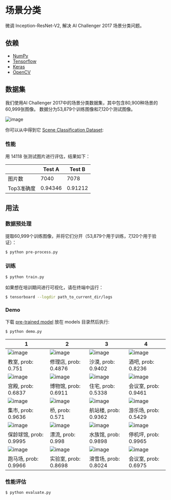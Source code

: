 # 场景分类

微调 Inception-ResNet-V2, 解决 AI Challenger 2017 场景分类问题。


## 依赖

- [NumPy](http://docs.scipy.org/doc/numpy-1.10.1/user/install.html)
- [Tensorflow](https://www.tensorflow.org/versions/r0.8/get_started/os_setup.html)
- [Keras](https://keras.io/#installation)
- [OpenCV](https://opencv-python-tutroals.readthedocs.io/en/latest/)

## 数据集

我们使用AI Challenger 2017中的场景分类数据集，其中包含80,900种场景的60,999张图像。 数据分为53,879个训练图像和7,120个测试图像。

 ![image](https://github.com/foamliu/Scene-Classification/raw/master/images/dataset.png)

你可以从中得到它 [Scene Classification Dataset](https://challenger.ai/datasets/scene):

### 性能
用 14118 张测试图片进行评估，结果如下：

| |Test A|Test B|
|---|---|---|
|图片数|7040|7078|
|Top3准确度|0.94346|0.91212|

## 用法

### 数据预处理
提取60,999个训练图像，并将它们分开（53,879个用于训练，7,120个用于验证）：
```bash
$ python pre-process.py
```

### 训练
```bash
$ python train.py
```

如果想在培训期间进行可视化，请在终端中运行：
```bash
$ tensorboard --logdir path_to_current_dir/logs
```

### Demo
下载 [pre-trained model](https://github.com/foamliu/Scene-Classification/releases/download/v1.0/model.11-0.6262.hdf5) 放在 models 目录然后执行:

```bash
$ python demo.py
```

1 | 2 | 3 | 4 |
|---|---|---|---|
|![image](https://github.com/foamliu/Scene-Classification/raw/master/images/0_out.png)  | ![image](https://github.com/foamliu/Scene-Classification/raw/master/images/1_out.png) | ![image](https://github.com/foamliu/Scene-Classification/raw/master/images/2_out.png)| ![image](https://github.com/foamliu/Scene-Classification/raw/master/images/3_out.png) |
|教室, prob: 0.751|修理店, prob: 0.4876|沙漠, prob: 0.9402|酒吧, prob: 0.8236|
|![image](https://github.com/foamliu/Scene-Classification/raw/master/images/4_out.png)  | ![image](https://github.com/foamliu/Scene-Classification/raw/master/images/5_out.png) | ![image](https://github.com/foamliu/Scene-Classification/raw/master/images/6_out.png)| ![image](https://github.com/foamliu/Scene-Classification/raw/master/images/7_out.png) |
|宫殿, prob: 0.6837|博物馆, prob: 0.6911|住宅, prob: 0.5338|会议室, prob: 0.9461|
|![image](https://github.com/foamliu/Scene-Classification/raw/master/images/8_out.png)  | ![image](https://github.com/foamliu/Scene-Classification/raw/master/images/9_out.png) |![image](https://github.com/foamliu/Scene-Classification/raw/master/images/10_out.png) | ![image](https://github.com/foamliu/Scene-Classification/raw/master/images/11_out.png)|
|集市, prob: 0.9636|桥, prob: 0.571|航站楼, prob: 0.9362|游乐场, prob: 0.5429|
|![image](https://github.com/foamliu/Scene-Classification/raw/master/images/12_out.png)  | ![image](https://github.com/foamliu/Scene-Classification/raw/master/images/13_out.png) |![image](https://github.com/foamliu/Scene-Classification/raw/master/images/14_out.png)| ![image](https://github.com/foamliu/Scene-Classification/raw/master/images/15_out.png)|
|保龄球馆, prob: 0.9995|漂流, prob: 0.998|水族馆, prob: 0.9898|停机坪, prob: 0.9965|
|![image](https://github.com/foamliu/Scene-Classification/raw/master/images/16_out.png) | ![image](https://github.com/foamliu/Scene-Classification/raw/master/images/17_out.png) | ![image](https://github.com/foamliu/Scene-Classification/raw/master/images/18_out.png) | ![image](https://github.com/foamliu/Scene-Classification/raw/master/images/19_out.png) |
|跑马场, prob: 0.9966|实验室, prob: 0.8698|滑雪场, prob: 0.8024|会议室, prob: 0.6975|


### 性能评估
```bash
$ python evaluate.py
```

